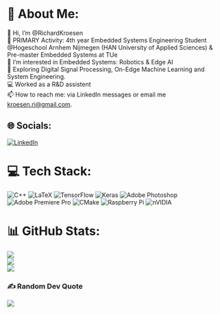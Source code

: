 # 💫 About Me:
👋 Hi, I’m @RichardKroesen<br>📃 PRIMARY Activity: 4th year Embedded Systems Engineering Student @Hogeschool Arnhem Nijmegen (HAN University of Applied Sciences) & Pre-master Embedded Systems at TUe<br>👀 I’m interested in Embedded Systems: Robotics & Edge AI<br>🌱 Exploring Digital Signal Processing, On-Edge Machine Learning and System Engineering.<br>💻 Worked as a R&D assistent<br>📫 How to reach me: via LinkedIn messages or email me kroesen.ri@gmail.com.


## 🌐 Socials:
[![LinkedIn](https://img.shields.io/badge/LinkedIn-%230077B5.svg?logo=linkedin&logoColor=white)](https://linkedin.com/in/richardkroesen) 

# 💻 Tech Stack:
![C++](https://img.shields.io/badge/c++-%2300599C.svg?style=plastic&logo=c%2B%2B&logoColor=white) ![LaTeX](https://img.shields.io/badge/latex-%23008080.svg?style=plastic&logo=latex&logoColor=white) ![TensorFlow](https://img.shields.io/badge/TensorFlow-%23FF6F00.svg?style=plastic&logo=TensorFlow&logoColor=white) ![Keras](https://img.shields.io/badge/Keras-%23D00000.svg?style=plastic&logo=Keras&logoColor=white) ![Adobe Photoshop](https://img.shields.io/badge/adobe%20photoshop-%2331A8FF.svg?style=plastic&logo=adobe%20photoshop&logoColor=white) ![Adobe Premiere Pro](https://img.shields.io/badge/Adobe%20Premiere%20Pro-9999FF.svg?style=plastic&logo=Adobe%20Premiere%20Pro&logoColor=white) ![CMake](https://img.shields.io/badge/CMake-%23008FBA.svg?style=plastic&logo=cmake&logoColor=white) ![Raspberry Pi](https://img.shields.io/badge/-Raspberry_Pi-C51A4A?style=plastic&logo=Raspberry-Pi) ![nVIDIA](https://img.shields.io/badge/nVIDIA-%2376B900.svg?style=plastic&logo=nVIDIA&logoColor=white)
# 📊 GitHub Stats:
![](https://github-readme-stats.vercel.app/api?username=RichardKroesen&theme=merko&hide_border=false&include_all_commits=true&count_private=true)<br/>
![](https://nirzak-streak-stats.vercel.app/?user=RichardKroesen&theme=merko&hide_border=false)<br/>
![](https://github-readme-stats.vercel.app/api/top-langs/?username=RichardKroesen&theme=merko&hide_border=false&include_all_commits=true&count_private=true&layout=compact)

### ✍️ Random Dev Quote
![](https://quotes-github-readme.vercel.app/api?type=horizontal&theme=gruvbox)

<!-- Proudly created with GPRM ( https://gprm.itsvg.in ) -->
